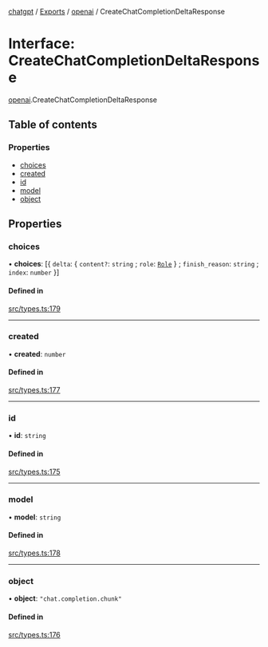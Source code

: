 [chatgpt](../readme.md) / [Exports](../modules.md) / [openai](../modules/openai.md) / CreateChatCompletionDeltaResponse

# Interface: CreateChatCompletionDeltaResponse

[openai](../modules/openai.md).CreateChatCompletionDeltaResponse

## Table of contents

### Properties

- [choices](openai.CreateChatCompletionDeltaResponse.md#choices)
- [created](openai.CreateChatCompletionDeltaResponse.md#created)
- [id](openai.CreateChatCompletionDeltaResponse.md#id)
- [model](openai.CreateChatCompletionDeltaResponse.md#model)
- [object](openai.CreateChatCompletionDeltaResponse.md#object)

## Properties

### choices

• **choices**: [{ `delta`: { `content?`: `string` ; `role`: [`Role`](../modules.md#role)  } ; `finish_reason`: `string` ; `index`: `number`  }]

#### Defined in

[src/types.ts:179](https://github.com/transitive-bullshit/chatgpt-api/blob/c4ffe53/src/types.ts#L179)

___

### created

• **created**: `number`

#### Defined in

[src/types.ts:177](https://github.com/transitive-bullshit/chatgpt-api/blob/c4ffe53/src/types.ts#L177)

___

### id

• **id**: `string`

#### Defined in

[src/types.ts:175](https://github.com/transitive-bullshit/chatgpt-api/blob/c4ffe53/src/types.ts#L175)

___

### model

• **model**: `string`

#### Defined in

[src/types.ts:178](https://github.com/transitive-bullshit/chatgpt-api/blob/c4ffe53/src/types.ts#L178)

___

### object

• **object**: ``"chat.completion.chunk"``

#### Defined in

[src/types.ts:176](https://github.com/transitive-bullshit/chatgpt-api/blob/c4ffe53/src/types.ts#L176)
